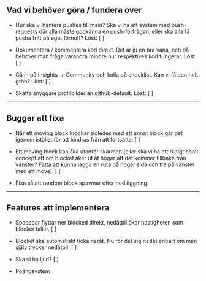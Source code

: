 ## Vad vi behöver göra / fundera över

- Hur ska vi hantera pushes till main? Ska vi ha ett system med push-requests där alla måste godkänna en push-förfrågan, eller ska alla få pusha fritt på eget förnuft? Löst: [ ]

- Dokumentera / kommentera kod direkt. Det är ju en bra vana, och då behöver man fråga varandra mindre hur respektives kod fungerar. Löst: [ ]

- Gå in på Insights -> Community och kolla på checklist. Kan vi få den helt grön? Löst: [ ]  

- Skaffa snyggare profilbilder än github-default. Löst: [ ]

------------------------------------------------------------------------------------------------------------------------------

## Buggar att fixa

- När ett moving block krockar sidledes med ett annat block går det igenom istället för att hindras från att fortsätta. [ ]

- Ett moving block kan åka utanför skärmen (eller ska vi ha ett riktigt coolt concept att om blocket åker ut åt höger att det kommer tillbaka från vänster? Fatta att kunna lägga en ruta på höger sida och tre på vänster med ett move). [ ]

- Fixa så att random block spawnar efter nedläggning.

------------------------------------------------------------------------------------------------------------------------------

## Features att implementera

- Spacebar flyttar ner blocked direkt, nedåtpil ökar hastigheten som blocket faller. [ ]

- Blocket ska automatiskt ticka neråt. Nu rör det sig nedåt enbart om man själv trycker nedåtpil. [ ] 

- Ska vi ha ljud? [ ]

- Poängsystem
